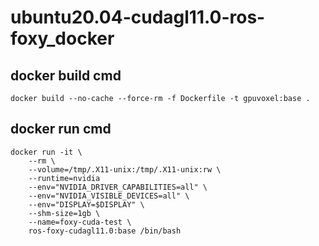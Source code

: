 # ubuntu20.04-cudagl11.0-ros-foxy_docker

## docker build cmd
```
docker build --no-cache --force-rm -f Dockerfile -t gpuvoxel:base .
```

## docker run cmd
```
docker run -it \
    --rm \
    --volume=/tmp/.X11-unix:/tmp/.X11-unix:rw \
    --runtime=nvidia
    --env="NVIDIA_DRIVER_CAPABILITIES=all" \
    --env="NVIDIA_VISIBLE_DEVICES=all" \
    --env="DISPLAY=$DISPLAY" \
    --shm-size=1gb \
    --name=foxy-cuda-test \
    ros-foxy-cudagl11.0:base /bin/bash
```
